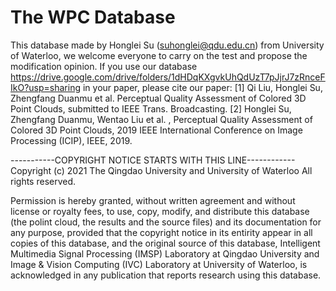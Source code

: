 # The WPC Database
This database made by Honglei Su (suhonglei@qdu.edu.cn) from University of Waterloo, we welcome everyone to carry on the test and propose the modification opinion. If you use our database https://drive.google.com/drive/folders/1dHDqKXgvkUhQdUzT7pJjrJ7zRnceFIkO?usp=sharing in your paper, please cite our paper: [1] Qi Liu, Honglei Su, Zhengfang Duanmu et al. Perceptual Quality Assessment of Colored 3D Point Clouds, submitted to IEEE Trans. Broadcasting. [2] Honglei Su, Zhengfang Duanmu, Wentao Liu et al. , Perceptual Quality Assessment of Colored 3D Point Clouds, 2019 IEEE International Conference on Image Processing (ICIP), IEEE, 2019.
 
-----------COPYRIGHT NOTICE STARTS WITH THIS LINE------------ Copyright (c) 2021 The Qingdao University and University of Waterloo All rights reserved.

Permission is hereby granted, without written agreement and without license or royalty fees, to use, copy, modify, and distribute this database (the polint cloud, the results and the source files) and its documentation for any purpose, provided that the copyright notice in its entirity appear in all copies of this database, and the original source of this database, Intelligent Multimedia Signal Processing (IMSP) Laboratory at Qingdao University and Image & Vision Computing (IVC) Laboratory at University of Waterloo, is acknowledged in any publication that reports research using this database. 
